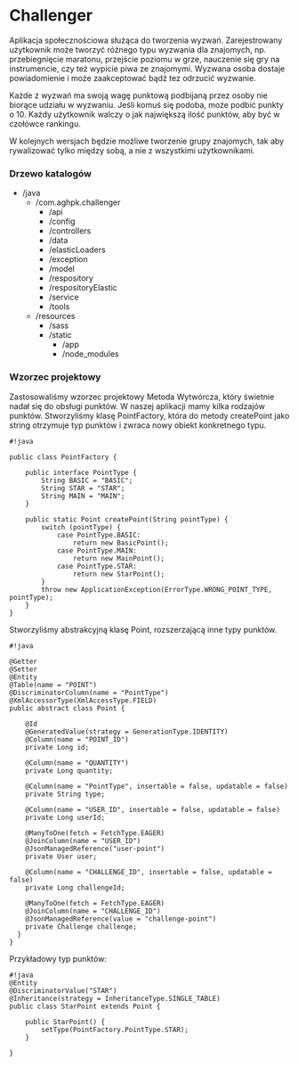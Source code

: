 # Challenger #

Aplikacja społecznościowa służąca do tworzenia wyzwań.
Zarejestrowany użytkownik może tworzyć różnego typu wyzwania dla znajomych, np. przebiegnięcie maratonu, przejście poziomu w grze, nauczenie się gry na instrumencie, czy też wypicie piwa ze znajomymi. 
Wyzwana osoba dostaje powiadomienie i może zaakceptować bądź tez odrzucić wyzwanie. 

Każde z wyzwań ma swoją wagę punktową podbijaną przez osoby nie biorące udziału w wyzwaniu. Jeśli komuś się podoba, może podbić punkty o 10. 
Każdy użytkownik walczy o jak największą ilość punktów, aby być w czołówce rankingu. 

W kolejnych wersjach będzie możliwe tworzenie grupy znajomych, tak aby rywalizować tylko między sobą, a nie z wszystkimi użytkownikami.


### Drzewo katalogów ###
* /java
   + /com.aghpk.challenger
     - /api
     - /config
     - /controllers
     - /data
     - /elasticLoaders
     - /exception
     - /model
     - /respository
     - /respositoryElastic
     - /service
     - /tools
   + /resources
     - /sass
     - /static
        + /app
        + /node_modules

### Wzorzec projektowy ###
Zastosowaliśmy wzorzec projektowy Metoda Wytwórcza, który świetnie nadał się do obsługi punktów.
W naszej aplikacji mamy kilka rodzajów punktów. Stworzyliśmy klasę PointFactory, która do metody createPoint jako string otrzymuje typ punktów i zwraca nowy obiekt konkretnego typu.


```
#!java

public class PointFactory {

    public interface PointType {
        String BASIC = "BASIC";
        String STAR = "STAR";
        String MAIN = "MAIN";
    }

    public static Point createPoint(String pointType) {
        switch (pointType) {
            case PointType.BASIC:
                return new BasicPoint();
            case PointType.MAIN:
                return new MainPoint();
            case PointType.STAR:
                return new StarPoint();
        }
        throw new ApplicationException(ErrorType.WRONG_POINT_TYPE, pointType);
    }
}
```
Stworzyliśmy abstrakcyjną klasę Point, rozszerzającą inne typy punktów.


```
#!java

@Getter
@Setter
@Entity
@Table(name = "POINT")
@DiscriminatorColumn(name = "PointType")
@XmlAccessorType(XmlAccessType.FIELD)
public abstract class Point {

    @Id
    @GeneratedValue(strategy = GenerationType.IDENTITY)
    @Column(name = "POINT_ID")
    private Long id;

    @Column(name = "QUANTITY")
    private Long quantity;

    @Column(name = "PointType", insertable = false, updatable = false)
    private String type;

    @Column(name = "USER_ID", insertable = false, updatable = false)
    private Long userId;

    @ManyToOne(fetch = FetchType.EAGER)
    @JoinColumn(name = "USER_ID")
    @JsonManagedReference("user-point")
    private User user;

    @Column(name = "CHALLENGE_ID", insertable = false, updatable = false)
    private Long challengeId;

    @ManyToOne(fetch = FetchType.EAGER)
    @JoinColumn(name = "CHALLENGE_ID")
    @JsonManagedReference(value = "challenge-point")
    private Challenge challenge;
  }
}
```

Przykładowy typ punktów:

```
#!java
@Entity
@DiscriminatorValue("STAR")
@Inheritance(strategy = InheritanceType.SINGLE_TABLE)
public class StarPoint extends Point {

    public StarPoint() {
        setType(PointFactory.PointType.STAR);
    }

}

```